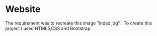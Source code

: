 # Website
The requirement was to recreate this image "index.jpg" .
To create this project I used HTML5,CSS and Bootstrap.

